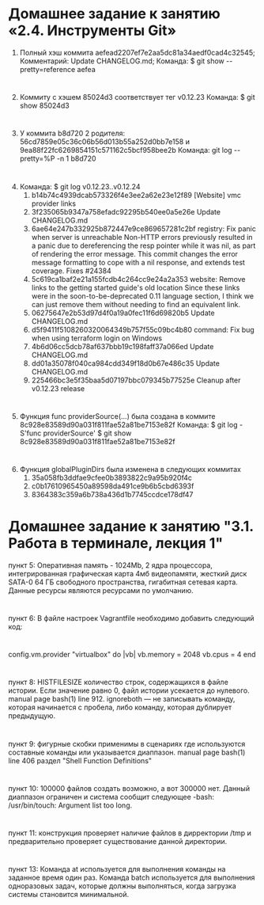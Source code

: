 # Домашнее задание к занятию «2.4. Инструменты Git»
1. Полный хэш коммита aefead2207ef7e2aa5dc81a34aedf0cad4c32545;
   Комментарий:  Update CHANGELOG.md;
   Команда: $ git show --pretty=reference aefea
#
2. Коммиту с хэшем 85024d3 соответствует тег v0.12.23
   Команда: $ git show 85024d3
#
3. У коммита b8d720 2 родителя: 56cd7859e05c36c06b56d013b55a252d0bb7e158 и 9ea88f22fc6269854151c571162c5bcf958bee2b
   Команда: git log --pretty=%P -n 1 b8d720
#
4. Команда: $ git log v0.12.23..v0.12.24
   1) b14b74c4939dcab573326f4e3ee2a62e23e12f89
      [Website] vmc provider links
   2) 3f235065b9347a758efadc92295b540ee0a5e26e 
      Update CHANGELOG.md
   3) 6ae64e247b332925b872447e9ce869657281c2bf 
      registry: Fix panic when server is unreachable
      Non-HTTP errors previously resulted in a panic due to dereferencing the
      resp pointer while it was nil, as part of rendering the error message.
      This commit changes the error message formatting to cope with a nil
      response, and extends test coverage.
      Fixes #24384
   4) 5c619ca1baf2e21a155fcdb4c264cc9e24a2a353
      website: Remove links to the getting started guide's old location
      Since these links were in the soon-to-be-deprecated 0.11 language section, I
      think we can just remove them without needing to find an equivalent link.
   5) 06275647e2b53d97d4f0a19a0fec11f6d69820b5
      Update CHANGELOG.md
   6) d5f9411f5108260320064349b757f55c09bc4b80
      command: Fix bug when using terraform login on Windows
   7) 4b6d06cc5dcb78af637bbb19c198faff37a066ed
      Update CHANGELOG.md
   8) dd01a35078f040ca984cdd349f18d0b67e486c35
      Update CHANGELOG.md
   9) 225466bc3e5f35baa5d07197bbc079345b77525e
      Cleanup after v0.12.23 release
#
5. Функция func providerSource(...) была создана в коммите 8c928e83589d90a031f811fae52a81be7153e82f
   Команда: $ git log -S'func providerSource'
            $ git show 8c928e83589d90a031f811fae52a81be7153e82f
#
6. Функция globalPluginDirs была изменена в следующих коммитах 
   1) 35a058fb3ddfae9cfee0b3893822c9a95b920f4c
   2) c0b17610965450a89598da491ce9b6b5cbd6393f
   3) 8364383c359a6b738a436d1b7745ccdce178df47






# Домашнее задание к занятию "3.1. Работа в терминале, лекция 1"
пункт 5: Оперативная память - 1024Mb, 2 ядра процессора, интегрированная графическая карта 4мб видеопамяти, жесткий диск SATA-0 64 ГБ свободного пространства, гигабитная сетевая карта. Данные ресурсы являются ресурсами по умолчанию.
#
пункт 6:  В файле настроек Vagrantfile необходимо добавить следующий код:
#
config.vm.provider "virtualbox" do |vb|
  vb.memory = 2048
  vb.cpus = 4
end
#
пункт 8: HISTFILESIZE количество строк, содержащихся в файле истории. Если значение равно 0, файл истории усекается до нулевого.
manual page bash(1) line 912.
ignoreboth — не записывать команду, которая начинается с пробела, либо команду, которая дублирует предыдущую.
#
пункт 9: фигурные скобки применимы в сценариях где используются составные команды или указывается диаппазон.
manual page bash(1) line 406      раздел "Shell Function Definitions"
#
пункт 10: 100000 файлов создать возможно, а вот 300000 нет. 
Данный диаппазон ограничен и система сообщит следующее -bash: /usr/bin/touch: Argument list too long.
#
пункт 11: конструкция проверяет наличие файлов в дирректории /tmp и предварительно проверяет существование данной директории.
#
пункт 13: Команда at используется для выполнения команды на заданное время один раз. Команда batch используется для выполнения одноразовых задач, которые должны выполняться, когда загрузка системы становится минимальной.
